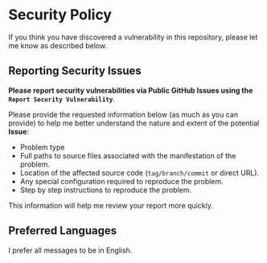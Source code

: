 # Security Policy

If you think you have discovered a vulnerability in this repository,
please let me know as described below.

## Reporting Security Issues

**Please report security vulnerabilities via
Public GitHub Issues using the `Report Security Vulnerability`**.

Please provide the requested information below (as much as you can provide)
to help me better understand the nature and extent of the potential **Issue**:

- Problem type
- Full paths to source files associated with the manifestation of the problem.
- Location of the affected source code (`tag/branch/commit` or direct URL).
- Any special configuration required to reproduce the problem.
- Step by step instructions to reproduce the problem.

This information will help me review your report more quickly.

## Preferred Languages

I prefer all messages to be in English.
